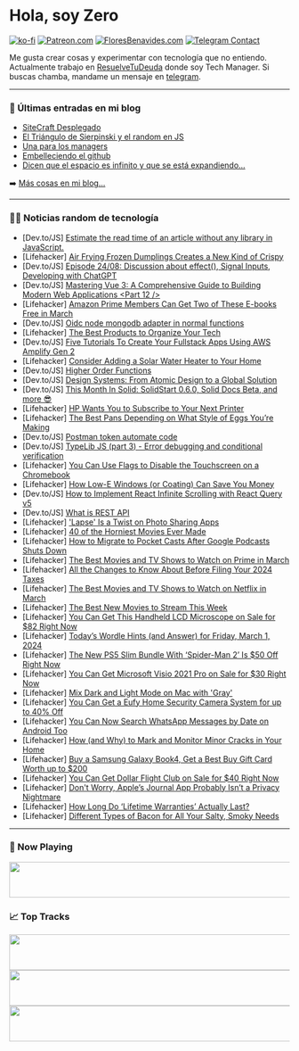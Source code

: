 # Hola, soy Zero

[![ko-fi](https://ko-fi.com/img/githubbutton_sm.svg)](https://ko-fi.com/J3J4N0LUK)
[![Patreon.com](https://img.shields.io/endpoint.svg?url=https%3A%2F%2Fshieldsio-patreon.vercel.app%2Fapi%3Fusername%3Dzerodragon%26type%3Dpatrons&style=for-the-badge)](https://patreon.com/zerodragon)
[![FloresBenavides.com](https://img.shields.io/website?down_message=oops&label=MiBlog&style=for-the-badge&up_message=online&url=https%3A%2F%2Ffloresbenavides.com)](https://floresbenavides.com)
[![Telegram Contact](https://img.shields.io/badge/escr%C3%ADbeme-ZeroDragon-%2326A5E4?style=for-the-badge&logo=telegram)](https://t.me/zerodragon)

Me gusta crear cosas y experimentar con tecnología que no entiendo.
Actualmente trabajo en [ResuelveTuDeuda](http://github.com/resuelve) donde soy Tech Manager.
Si buscas chamba, mandame un mensaje en [telegram](https://t.me/zerodragon).

---

### 📕 Últimas entradas en mi blog
<!-- BLOG-POST-LIST:START -->
- [SiteCraft Desplegado](https://floresbenavides.com/sitecraft-desplegado/)
- [El Triángulo de Sierpinski y el random en JS](https://floresbenavides.com/el-triangulo-de-sierpinski-y-el-random-en-js/)
- [Una para los managers](https://floresbenavides.com/una-para-los-managers/)
- [Embelleciendo el github](https://floresbenavides.com/embelleciendo-el-github/)
- [Dicen que el espacio es infinito y que se está expandiendo…](https://floresbenavides.com/dicen-que-el-espacio-es-infinito-y-que-se-esta-expandiendo/)
<!-- BLOG-POST-LIST:END -->

➡️ [Más cosas en mi blog...](https://floresbenavides.com)

---

### 👨‍💻 Noticias random de tecnología
<!-- TECH-POSTS:START -->
- [Dev.to/JS] [Estimate the read time of an article without any library in JavaScript.](https://dev.to/lennyaiko/estimate-the-read-time-of-an-article-without-any-library-in-javascript-2k4e)
- [Lifehacker] [Air Frying Frozen Dumplings Creates a New Kind of Crispy](https://lifehacker.com/food-drink/air-fryer-frozen-dumpling-recipe)
- [Dev.to/JS] [Episode 24/08: Discussion about effect&lpar;&rpar;, Signal Inputs, Developing with ChatGPT](https://dev.to/this-is-angular/episode-2408-discussion-about-effect-signal-inputs-developing-with-chatgpt-nai)
- [Dev.to/JS] [Mastering Vue 3: A Comprehensive Guide to Building Modern Web Applications &lt;Part 12 /&gt;](https://dev.to/hanytaha61/mastering-vue-3-a-comprehensive-guide-to-building-modern-web-applications-5h64)
- [Lifehacker] [Amazon Prime Members Can Get Two of These E-books Free in March](https://lifehacker.com/entertainment/amazon-free-kindle-books)
- [Dev.to/JS] [Oidc node mongodb adapter in normal functions](https://dev.to/vimal_adithan/oidc-node-mongodb-adapter-in-normal-functions-2h50)
- [Lifehacker] [The Best Products to Organize Your Tech](https://lifehacker.com/tech/best-products-to-organize-tech)
- [Dev.to/JS] [Five Tutorials To Create Your Fullstack Apps Using AWS Amplify Gen 2](https://dev.to/aws/five-tutorials-to-create-your-fullstack-apps-using-aws-amplify-gen-2-29n3)
- [Lifehacker] [Consider Adding a Solar Water Heater to Your Home](https://lifehacker.com/home/add-a-solar-water-heater-to-your-home)
- [Dev.to/JS] [Higher Order Functions](https://dev.to/dariusc16/higher-order-functions-1m48)
- [Dev.to/JS] [Design Systems: From Atomic Design to a Global Solution](https://dev.to/codingcatdev/design-systems-from-atomic-design-to-a-global-solution-1fmc)
- [Dev.to/JS] [This Month In Solid: SolidStart 0.6.0, Solid Docs Beta, and more 😎](https://dev.to/danieljcafonso/this-month-in-solid-solidstart-060-solid-docs-beta-and-more-lo8)
- [Lifehacker] [HP Wants You to Subscribe to Your Next Printer](https://lifehacker.com/tech/hp-wants-you-to-subscribe-to-your-next-printer)
- [Lifehacker] [The Best Pans Depending on What Style of Eggs You’re Making](https://lifehacker.com/food-drink/best-pans-for-eggs)
- [Dev.to/JS] [Postman token automate code](https://dev.to/akash32755/postman-token-automate-code-3f7b)
- [Dev.to/JS] [TypeLib JS &lpar;part 3&rpar; - Error debugging and conditional verification](https://dev.to/schemetastic/typelib-part-3-error-debugging-and-conditional-verification-46e9)
- [Lifehacker] [You Can Use Flags to Disable the Touchscreen on a Chromebook](https://lifehacker.com/tech/how-to-disable-the-touchscreen-on-a-chromebook)
- [Lifehacker] [How Low-E Windows &lpar;or Coating&rpar; Can Save You Money](https://lifehacker.com/home/benefits-of-low-e-windows)
- [Dev.to/JS] [How to Implement React Infinite Scrolling with React Query v5](https://dev.to/getpieces/how-to-implement-react-infinite-scrolling-with-react-query-v5-1pjn)
- [Dev.to/JS] [What is REST API](https://dev.to/otumianempire/what-is-rest-api-53li)
- [Lifehacker] [&#39;Lapse&#39; Is a Twist on Photo Sharing Apps](https://lifehacker.com/tech/lapse-new-photo-sharing-app)
- [Lifehacker] [40 of the Horniest Movies Ever Made](https://lifehacker.com/horniest-movies-of-all-time)
- [Lifehacker] [How to Migrate to Pocket Casts After Google Podcasts Shuts Down](https://lifehacker.com/entertainment/google-podcasts-is-shutting-down)
- [Lifehacker] [The Best Movies and TV Shows to Watch on Prime in March](https://lifehacker.com/entertainment/the-best-movies-and-tv-shows-to-watch-on-prime)
- [Lifehacker] [All the Changes to Know About Before Filing Your 2024 Taxes](https://lifehacker.com/all-the-changes-worth-knowing-about-before-filing-your-1850074894)
- [Lifehacker] [The Best Movies and TV Shows to Watch on Netflix in March](https://lifehacker.com/entertainment/best-movies-tv-shows-netflix-this-month)
- [Lifehacker] [The Best New Movies to Stream This Week](https://lifehacker.com/entertainment/best-new-movies-stream-this-week)
- [Lifehacker] [You Can Get This Handheld LCD Microscope on Sale for $82 Right Now](https://lifehacker.com/tech/lcd-microscope-sale)
- [Lifehacker] [Today’s Wordle Hints &lpar;and Answer&rpar; for Friday, March 1, 2024](https://lifehacker.com/entertainment/wordle-hint-answer-today)
- [Lifehacker] [The New PS5 Slim Bundle With ‘Spider-Man 2’ Is $50 Off Right Now](https://lifehacker.com/entertainment/ps5-slim-edition-with-spider-man-2-bundle-discount)
- [Lifehacker] [You Can Get Microsoft Visio 2021 Pro on Sale for $30 Right Now](https://lifehacker.com/tech/microsoft-visio-pro-sale)
- [Lifehacker] [Mix Dark and Light Mode on Mac with &#39;Gray&#39;](https://lifehacker.com/tech/gray-mix-dark-and-light-mode-on-mac)
- [Lifehacker] [You Can Get a Eufy Home Security Camera System for up to 40% Off](https://lifehacker.com/tech/eufy-home-security-camera-sale)
- [Lifehacker] [You Can Now Search WhatsApp Messages by Date on Android Too](https://lifehacker.com/tech/how-to-search-for-messages-by-date-on-whatsapp)
- [Lifehacker] [How &lpar;and Why&rpar; to Mark and Monitor Minor Cracks in Your Home](https://lifehacker.com/home/mark-the-endpoints-of-minor-cracks-in-your-ceiling-or-wall)
- [Lifehacker] [Buy a Samsung Galaxy Book4, Get a Best Buy Gift Card Worth up to $200](https://lifehacker.com/tech/samsung-galaxy-book4-laptop-best-buy-promotion)
- [Lifehacker] [You Can Get Dollar Flight Club on Sale for $40 Right Now](https://lifehacker.com/dollar-flight-club-sale)
- [Lifehacker] [Don&#39;t Worry, Apple’s Journal App Probably Isn’t a Privacy Nightmare](https://lifehacker.com/tech/apples-journal-app-discoverable-by-others)
- [Lifehacker] [How Long Do ‘Lifetime Warranties’ Actually Last?](https://lifehacker.com/money/how-long-do-lifetime-warranties-actually-last)
- [Lifehacker] [Different Types of Bacon for All Your Salty, Smoky Needs](https://lifehacker.com/food-drink/all-the-different-types-of-bacon)<!-- TECH-POSTS:END -->

---

### 🎵 Now Playing
<a href="https://spotify-now-playing-dun.vercel.app/now-playing?open"><img src="https://spotify-now-playing-dun.vercel.app/now-playing" width="540" height="64"></a>

### 📈 Top Tracks
<a href="https://spotify-now-playing-dun.vercel.app/top-tracks?i=1&open"><img src="https://spotify-now-playing-dun.vercel.app/top-tracks?i=1" width="540" height="64"></a>
<a href="https://spotify-now-playing-dun.vercel.app/top-tracks?i=2&open"><img src="https://spotify-now-playing-dun.vercel.app/top-tracks?i=2" width="540" height="64"></a>
<a href="https://spotify-now-playing-dun.vercel.app/top-tracks?i=3&open"><img src="https://spotify-now-playing-dun.vercel.app/top-tracks?i=3" width="540" height="64"></a>

